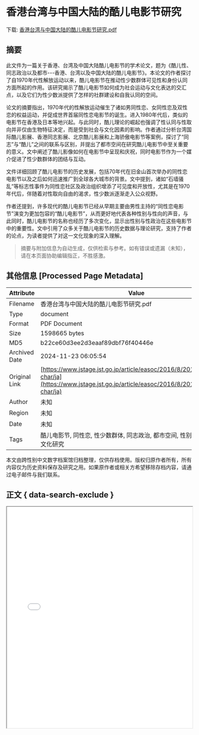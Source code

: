 # 香港台湾与中国大陆的酷儿电影节研究

<!-- tcd_download_link -->
下载: <a href="../香港台湾与中国大陆的酷儿电影节研究.pdf" download>香港台湾与中国大陆的酷儿电影节研究.pdf</a>
<!-- tcd_download_link_end -->

## 摘要

<!-- tcd_abstract -->
此文件为一篇关于香港、台湾及中国大陆酷儿电影节的学术论文，题为《酷儿性、同志政治以及都市---香港、台湾以及中国大陆的酷儿电影节》。本论文的作者探讨了自1970年代性解放运动以来，酷儿电影节在推动性少数群体可见性和身份认同方面所起的作用。该研究揭示了酷儿电影节如何成为社会运动与文化表达的交汇点，以及它们为性少数派提供了怎样的社群建设和自我认同的空间。

论文的摘要指出，1970年代的性解放运动催生了诸如男同性恋、女同性恋及双性恋的权益运动，并促成世界首届同性恋电影节的诞生。进入1980年代后，类似的电影节在香港及日本等地兴起。与此同时，酷儿理论的崛起也强调了性认同与性取向并非仅由生物特征决定，而是受到社会与文化因素的影响。作者通过分析台湾国际酷儿影展、香港同志影展、北京酷儿影展和上海骄傲电影节等案例，探讨了“同志”与“酷儿”之间的联系与区别，并提出了都市空间在研究酷儿电影节中至关重要的意义。文中阐述了酷儿影像如何在电影节中呈现和庆祝，同时电影节作为一个媒介促进了性少数群体的团结与互动。

文件详细回顾了酷儿电影节的历史发展，包括70年代在旧金山首次举办的同性恋电影节以及之后如何迅速推广到全球各大城市的背景。文中提到，诸如“石墙骚乱”等标志性事件为同性恋社区及政治组织增添了可见度和开放性，尤其是在1970年代后，伴随着对性取向自由的渴求，性少数派逐渐走入公众视野。

作者还提到，许多现代的酷儿电影节已经从早期主要由男性主持的“同性恋电影节”演变为更加包容的“酷儿电影节”，从而更好地代表各种性别与性向的声音，与此同时，酷儿电影节的名称也经历了多次变化，显示出性别与性政治在这些电影节中的重要性。文中引用了众多关于酷儿电影节的历史数据与理论研究，支持了作者的论点，为读者提供了对这一文化现象的深入理解。

<!-- tcd_abstract_end -->

> 摘要与附加信息为自动生成，仅供检索与参考。如有错误或遗漏（未知），请在本页面协助编辑指正，不胜感激。

## 其他信息 [Processed Page Metadata]

| Attribute       | Value                                  |
|-----------------|----------------------------------------|
| Filename        | 香港台湾与中国大陆的酷儿电影节研究.pdf                             |
| Type            | document                                 |
| Format          | PDF Document                               |
| Size            | 1598665 bytes                           |
| MD5             | b22ce60d3ee2d3eaaf89dbf76f40446e                                  |
| Archived Date   | 2024-11-23 06:05:54                             |
| Original Link   | [https://www.jstage.jst.go.jp/article/easoc/2016/8/2016_207/_pdf/-char/ja](https://www.jstage.jst.go.jp/article/easoc/2016/8/2016_207/_pdf/-char/ja)                         |
| Author          | 未知                               |
| Region          | 未知                               |
| Date            | 未知                                 |
| Tags            | 酷儿电影节, 同性恋, 性少数群体, 同志政治, 都市空间, 性别政治, 性别认同, 文化研究                                 |

本文由跨性别中文数字档案馆归档整理，仅供存档使用。版权归原作者所有，所有内容仅为历史资料保存及研究之用。如果原作者或相关方希望移除存档内容，请通过电子邮件与我们联系。

## 正文 { data-search-exclude }

<!-- tcd_main_text -->
<iframe src="../香港台湾与中国大陆的酷儿电影节研究.pdf" width="100%" height="600px">
    <p>无法显示PDF，请下载查看。</p>
</iframe>
<!-- tcd_main_text_end -->

